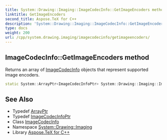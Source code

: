 ```yaml
---
title: System::Drawing::Imaging::ImageCodecInfo::GetImageEncoders method
linktitle: GetImageEncoders
second_title: Aspose.TeX for C++
description: 'System::Drawing::Imaging::ImageCodecInfo::GetImageEncoders method. Returns an array of ImageCodecInfo objects that represent supported image encoders in C++.'
type: docs
weight: 200
url: /cpp/system.drawing.imaging/imagecodecinfo/getimageencoders/
---
```

## ImageCodecInfo::GetImageEncoders method


Returns an array of [ImageCodecInfo](../) objects that represent supported image encoders.

```cpp
static System::ArrayPtr<ImageCodecInfoPtr> System::Drawing::Imaging::ImageCodecInfo::GetImageEncoders()
```

## See Also

* Typedef [ArrayPtr](../../../system/arrayptr/)
* Typedef [ImageCodecInfoPtr](../../imagecodecinfoptr/)
* Class [ImageCodecInfo](../)
* Namespace [System::Drawing::Imaging](../../)
* Library [Aspose.TeX for C++](../../../)
